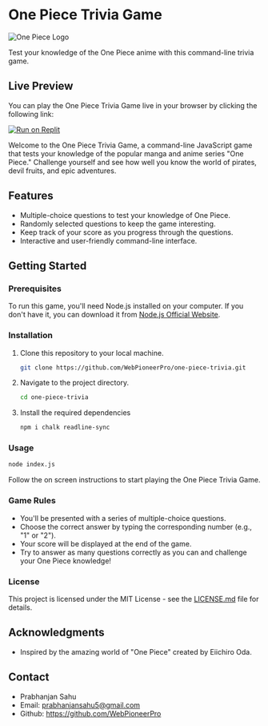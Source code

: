 # One Piece Trivia Game

![One Piece Logo](one_piece_logo.png)

Test your knowledge of the One Piece anime with this command-line trivia game.

## Live Preview

You can play the One Piece Trivia Game live in your browser by clicking the following link:

[![Run on Replit](https://replit.com/badge/github/WebPioneerPro/one-piece-trivia)](https://replit.com/@prabhanjansahu5/onePieceTrivia?embed=1&output=1)

Welcome to the One Piece Trivia Game, a command-line JavaScript game that tests your knowledge of the popular manga and anime series "One Piece." Challenge yourself and see how well you know the world of pirates, devil fruits, and epic adventures.

## Features

- Multiple-choice questions to test your knowledge of One Piece.
- Randomly selected questions to keep the game interesting.
- Keep track of your score as you progress through the questions.
- Interactive and user-friendly command-line interface.

## Getting Started

### Prerequisites

To run this game, you'll need Node.js installed on your computer. If you don't have it, you can download it from [Node.js Official Website](https://nodejs.org/).

### Installation

1. Clone this repository to your local machine.

   ```bash
   git clone https://github.com/WebPioneerPro/one-piece-trivia.git
   ```
2. Navigate to the project directory.
   
   ```bash
   cd one-piece-trivia
   ```
3. Install the required dependencies

   ```bash
   npm i chalk readline-sync
   ```
   
### Usage

   ```bash
   node index.js
   ```
   Follow the on screen instructions to start playing the One Piece Trivia Game.
   
### Game Rules

- You'll be presented with a series of multiple-choice questions.
- Choose the correct answer by typing the corresponding number (e.g., "1" or "2").
- Your score will be displayed at the end of the game.
- Try to answer as many questions correctly as you can and challenge your One Piece knowledge!
  
### License

This project is licensed under the MIT License - see the [LICENSE.md](LICENSE.md) file for details.

## Acknowledgments

- Inspired by the amazing world of "One Piece" created by Eiichiro Oda.

## Contact

- Prabhanjan Sahu
- Email: prabhanjansahu5@gmail.com
- Github: https://github.com/WebPioneerPro

